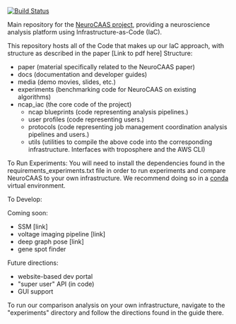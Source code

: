 [![Build Status](https://travis-ci.com/cunningham-lab/neurocaas.svg?branch=master)](https://travis-ci.com/cunningham-lab/neurocaas)

Main repository for the [NeuroCAAS project](http://www.neurocaas.org), providing a neuroscience analysis platform using Infrastructure-as-Code (IaC).

This repository hosts all of the Code that makes up our IaC approach, with structure as described in the paper [Link to pdf here]
Structure: 
- paper (material specifically related to the NeuroCAAS paper)
- docs (documentation and developer guides)
- media (demo movies, slides, etc.)
- experiments (benchmarking code for NeuroCAAS on existing algorithms)
- ncap\_iac (the core code of the project)
    - ncap blueprints (code representing analysis pipelines.)
    - user profiles (code representing users.)
    - protocols (code representing job management coordination analysis pipelines and users.)
    - utils (utilities to compile the above code into the corresponding infrastructure. Interfaces with troposphere and the AWS CLI)

To Run Experiments: 
You will need to install the dependencies found in the requirements_experiments.txt file in order to run experiments and compare NeuroCAAS to your own infrastructure. We recommend doing so in a [conda](https://www.anaconda.com) virtual environment. 

To Develop: 

Coming soon:
- SSM [link]
- voltage imaging pipeline [link]
- deep graph pose [link]
- gene spot finder

Future directions:
- website-based dev portal
- "super user" API (in code)
- GUI support 

To run our comparison analysis on your own infrastructure, navigate to the "experiments" directory and follow the directions found in the guide there. 
